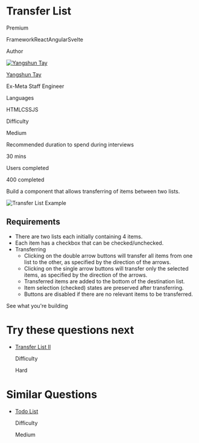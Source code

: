 # Transfer List

Premium

FrameworkReactAngularSvelte

Author

[![Yangshun Tay](https://www.greatfrontend.com/img/team/yangshun.jpg)](https://www.linkedin.com/in/yangshun)

[Yangshun Tay](https://www.linkedin.com/in/yangshun)[](https://www.linkedin.com/in/yangshun)

Ex-Meta Staff Engineer

Languages

HTMLCSSJS

Difficulty

Medium

Recommended duration to spend during interviews

30 mins

Users completed

400 completed

Build a component that allows transferring of items between two lists.

![Transfer List Example](https://www.greatfrontend.com/img/questions/transfer-list/transfer-list-example.png)

## Requirements

- There are two lists each initially containing 4 items.
- Each item has a checkbox that can be checked/unchecked.
- Transferring
    - Clicking on the double arrow buttons will transfer all items from one list to the other, as specified by the direction of the arrows.
    - Clicking on the single arrow buttons will transfer only the selected items, as specified by the direction of the arrows.
    - Transferred items are added to the bottom of the destination list.
    - Item selection (checked) states are preserved after transferring.
    - Buttons are disabled if there are no relevant items to be transferred.

See what you're building

# Try these questions next

- [Transfer List II](https://www.greatfrontend.com/questions/user-interface/transfer-list-ii)
    
    Difficulty
    
    Hard
    

# Similar Questions

- [Todo List](https://www.greatfrontend.com/questions/user-interface/todo-list)
    
    Difficulty
    
    Medium
